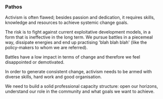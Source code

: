 ### Pathos

Activism is often flawed; besides passion and dedication, it requires skills, knowledge and resources to achieve systemic change goals.

The risk is to fight against current exploitative development models, in a form that is ineffective in the long term.  We pursue battles in a piecemeal way, dissipate energies and end up practising 'blah blah blah' (like the policy-makers to whom we are referred).

Battles have a low impact in terms of change and therefore we feel disappointed or demotivated.

In order to generate consistent change, activism needs to be armed with diverse skills, hard work and good organisation. 

We need to build a solid professional capacity structure: open our horizons, understand our role in the community and what goals we want to achieve.



